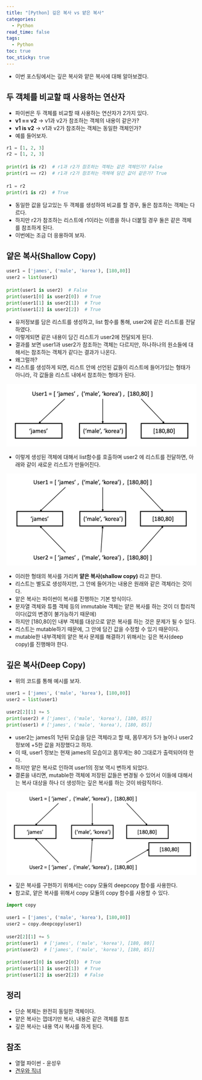 ```yaml
---
title: "[Python] 깊은 복사 vs 얕은 복사"
categories:
  - Python
read_time: false
tags:
  - Python
toc: true
toc_sticky: true
---
```

* 이번 포스팅에서는 깊은 복사와 얕은 복사에 대해 알아보겠다.

## 두 객체를 비교할 때 사용하는 연산자
* 파이썬은 두 객체를 비교할 때 사용하는 연산자가 2가지 있다.
* __v1 == v2__ -> v1과 v2가 참조하는 객체의 내용이 같은가?
* __v1 is v2__ -> v1과 v2가 참조하는 객체는 동일한 객체인가?
* 예를 들어보자.

```python
r1 = [1, 2, 3]
r2 = [1, 2, 3]

print(r1 is r2)  # r1과 r2가 참조하는 객체는 같은 객체인가? False
print(r1 == r2)  # r1과 r2가 참조하는 객체에 담긴 값이 같은가? True

r1 = r2
print(r1 is r2)  # True
```

* 동일한 값을 담고있는 두 객체를 생성하여 비교를 할 경우, 둘은 참조하는 객체는 다르다.
* 하지만 r2가 참조하는 리스트에 r1이라는 이름을 하나 더붙힐 경우 둘은 같은 객체를 참조하게 된다.
* 이번에는 조금 더 응용하여 보자.

## 얕은 복사(Shallow Copy)

```python
user1 = ['james', ('male', 'korea'), [180,80]]
user2 = list(user1)

print(user1 is user2)  # False
print(user1[0] is user2[0])  # True
print(user1[1] is user2[1])  # True
print(user1[2] is user2[2])  # True
```

* 유저정보를 담은 리스트를 생성하고, list 함수를 통해, user2에 같은 리스트를 전달하였다.
* 이렇게되면 같은 내용이 담긴 리스트가 user2에 전달되게 된다.
* 결과를 보면 user1과 user2가 참조하는 객체는 다르지만, 하나하나의 원소들에 대해서는 참조하는 객체가 같다는 결과가 나온다.
* 왜그럴까?
* 리스트를 생성하게 되면, 리스트 안에 선언된 값들이 리스트에 들어가있는 형태가 아니라, 각 값들을 리스트 내에서 참조하는 형태가 된다.

![](/assets/img/python/20201108_1.png)

* 이렇게 생성된 객체에 대해서 list함수를 호출하며 user2 에 리스트를 전달하면, 아래와 같이 새로운 리스트가 만들어진다.

![](/assets/img/python/20201108_2.png)

* 이러한 형태의 복사를 가리켜 __얕은 복사(shallow copy)__ 라고 한다.
* 리스트는 별도로 생성하지만, 그 안에 들어가는 내용은 원래와 같은 객체라는 것이다.
* 앝은 복사는 파이썬이 복사를 진행하는 기본 방식이다.
* 문자열 객체와 튜플 객체 등의 immutable 객체는 얕은 복사를 하는 것이 더 합리적이다(값의 변경이 불가능하기 때문에)
* 하지만 [180,80]인 내부 객체를 대상으로 얕은 복사를 하는 것은 문제가 될 수 있다.
* 리스트는 mutable하기 때문에, 그 안에 담긴 값을 수정할 수 있기 때문이다.
* mutable한 내부객체의 얕은 복사 문제를 해결하기 위해서는 깊은 복사(deep copy)를 진행해야 한다.

## 깊은 복사(Deep Copy)
* 위의 코드를 통해 예시를 보자.

```python
user1 = ['james', ('male', 'korea'), [180,80]]
user2 = list(user1)

user2[2][1] += 5
print(user2) # ['james', ('male', 'korea'), [180, 85]]
print(user1) # ['james', ('male', 'korea'), [180, 85]]
```
* user2는 james의 1년뒤 모습을 담은 객체라고 할 때, 몸무게가 5가 늘어나 user2정보에 +5한 값을 저장했다고 하자.
* 이 때, user1 정보는 현재 james의 모습이고 몸무게는 80 그대로가 출력되어야 한다.
* 하지만 얕은 복사로 인하여 user1의 정보 역시 변하게 되었다.
* 결론을 내리면, mutable한 객체에 저장된 값들은 변경될 수 있어서 이들에 대해서는 복사 대상을 하나 더 생성하는 깊은 복사를 하는 것이 바람직하다.

![](/assets/img/python/20201108_3.png)

* 깊은 복사를 구현하기 위해서는 copy 모듈의 deepcopy 함수를 사용한다.
* 참고로, 얕은 복사를 위해서 copy 모듈의 copy 함수를 사용할 수 있다.

```python
import copy

user1 = ['james', ('male', 'korea'), [180,80]]
user2 = copy.deepcopy(user1)

user2[2][1] += 5
print(user1)  # ['james', ('male', 'korea'), [180, 80]]
print(user2)  # ['james', ('male', 'korea'), [180, 85]]

print(user1[0] is user2[0])  # True
print(user1[1] is user2[1])  # True
print(user1[2] is user2[2])  # False
```

## 정리
* 단순 복제는 완전히 동일한 객체이다.
* 얕은 복사는 껍데기만 복사, 내용은 같은 객체를 참조
* 깊은 복사는 내용 역시 복사를 하게 된다.

## 참조
* 열혈 파이썬 - 윤성우
* [견우와 직녀](https://ledgku.tistory.com/54)